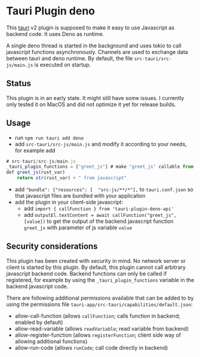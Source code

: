 # Tauri Plugin deno

This [tauri](https://v2.tauri.app/) v2 plugin is supposed to make it easy to use Javascript as backend code.
It uses Deno as runtime. 

A single deno thread is started in the background and uses tokio to call javascript functions asynchronously. Channels are used to exchange data between tauri and deno runtime. By default, the file `src-tauri/src-js/main.js` is executed on startup.

## Status

This plugin is in an early state. It might still have some issues. I currently only tested it on MacOS and did not optimize it yet for release builds.


## Usage

- run `npm run tauri add deno`
- add `src-tauri/src-js/main.js` and modify it according to your needs, for example add 

```javascript
# src-tauri/src-js/main.js
_tauri_plugin_functions = ["greet_js"] # make "greet_js" callable from UI
def greet_js(rust_var)
    return str(rust_var) + " from javascript"
```

- add `"bundle": {"resources": [  "src-js/**/*"],` to `tauri.conf.json` so that javascript files are bundled with your application
- add the plugin in your client-side javascript: 
   - add `import { callFunction } from 'tauri-plugin-deno-api'` 
   - add `outputEl.textContent = await callFunction("greet_js", [value])` to get the output of the backend javascript function `greet_js` with parameter of js variable `value`


## Security considerations
This plugin has been created with security in mind.
No network server or client is started by this plugin.
By default, this plugin cannot call arbitrary javascript backend code. Backend functions can only be called if registered, for example by using the `_tauri_plugin_functions` variable in the backend javascript code.

There are following additional permissions available that can be added to by using the permissions file `tauri-app/src-tauri/capabilities/default.json`:

- allow-call-function (allows `callFunction`; calls function in backend; enabled by default)
- allow-read-variable (allows `readVariable`; read variable from backend)
- allow-register-function (allows `registerFunction`; client side way of allowing additional functions)
- allow-run-code  (allows `runCode`; call code directly in backend)